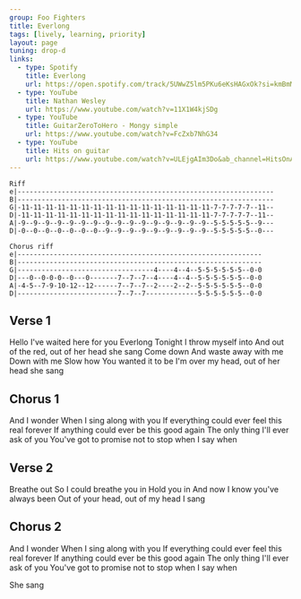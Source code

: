 ```yaml
---
group: Foo Fighters
title: Everlong
tags: [lively, learning, priority]
layout: page
tuning: drop-d
links:
  - type: Spotify
    title: Everlong
    url: https://open.spotify.com/track/5UWwZ5lm5PKu6eKsHAGxOk?si=kmBmM-AmTOCZ0S_MCSR3yA
  - type: YouTube
    title: Nathan Wesley
    url: https://www.youtube.com/watch?v=11X1W4kjSDg
  - type: YouTube
    title: GuitarZeroToHero - Mongy simple
    url: https://www.youtube.com/watch?v=FcZxb7NhG34
  - type: YouTube
    title: Hits on guitar
    url: https://www.youtube.com/watch?v=ULEjgAIm3Do&ab_channel=HitsOnAcousticGuitar
---
```


```chordpro
Riff
e|----------------------------------------------------------------
B|----------------------------------------------------------------
G|-11-11-11-11-11-11-11-11-11-11-11-11-11-11-11-11-7-7-7-7-7--11--
D|-11-11-11-11-11-11-11-11-11-11-11-11-11-11-11-11-7-7-7-7-7--11--
A|-9--9--9--9--9--9--9--9--9--9--9--9--9--9--9--9--5-5-5-5-5--9---
D|-0--0--0--0--0--0--0--9--9--9--9--9--9--9--9--9--5-5-5-5-5--0---

Chorus riff
e|-------------------------------------------------------------
B|-------------------------------------------------------------
G|----------------------------------4----4--4--5-5-5-5-5-5--0-0
D|---0--0-0-0--0---0-------7--7--7--4----4--4--5-5-5-5-5-5--0-0
A|-4-5--7-9-10-12--12------7--7--7--2----2--2--5-5-5-5-5-5--0-0
D|-------------------------7--7--7-------------5-5-5-5-5-5--0-0
```

## Verse 1

Hello    I've waited here for you     Everlong
Tonight  I throw myself into   And out of the red, out of her head she sang
Come down   And waste away with me    Down with me
Slow how    You wanted it to be  I'm over my head, out of her head she sang 

## Chorus 1

And I wonder
When I sing along with you
If everything could ever feel this real forever
If anything could ever be this good again
The only thing I'll ever ask of you
You've got to promise not to stop when I say when

## Verse 2

Breathe out   So I could breathe you in   Hold you in
And now   I know you've always been  Out of your head, out of my head I sang

## Chorus 2

And I wonder
When I sing along with you
If everything could ever feel this real forever
If anything could ever be this good again
The only thing I'll ever ask of you
You've got to promise not to stop when I say when

She sang
